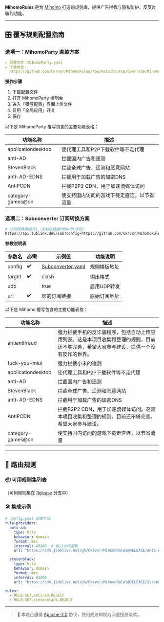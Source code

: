 **MihomoRules** 是为 [Mihomo](https://github.com/MetaCubeX/mihomo) 打造的规则库，提供广告拦截与隐私防护、反反诈骗的功能。

---

## 🎛️ 覆写规则配置指南

### 选项一：MihomoParty 直装方案
```yaml
▸ 配置文件：MihomoParty.yaml
▸ 下载地址：
  https://github.com/Ckrvxr/MihomoRules/raw/main/Source/Override/MihomoParty.yaml
```
**操作步骤**
1. 下载配置文件
2. 打开 MihomoParty 控制台
3. 进入「覆写配置」界面上传文件
4. 启用「全局应用」开关
5. 保存

以下是 MihomoParty 覆写包含的主要功能表格：

| 功能名称              | 描述                                                                 |
|-----------------------|----------------------------------------------------------------------|
| applicationdesktop    | 使代理工具和P2P下载软件等不走代理                                    |
| anti-AD               | 拦截国内广告和遥测                                                   |
| StevenBlack           | 拦截全球广告、遥测和恶意网站                                         |
| anti-AD-EDNS          | 拦截用于加载广告的加密DNS                                            |
| AntiPCDN              | 拦截P2P2 CDN，用于加速流媒体访问                                     |
| category-games@cn     | 使支持国内访问的游戏下载走直连，以节省流量                           |

### 选项二：Subconverter 订阅转换方案
```bash
# 订阅转换模板URL（复制后替换YOURURL字段）
https://api.sublink.dev/sub?config=https://github.com/Ckrvxr/MihomoRules/raw/refs/heads/main/Source/Override/Subconverter.yaml&target=clash&udp=true&url=YOURURL
```
**参数说明表**

| 参数名 | 必需 | 示例值 | 功能说明 |
|---------|-----|---------|---------|
| config  | ✔️ | [Subconverter.yaml](https://...) | 规则模板地址 |
| target  | ✔️ | clash | 输出格式 |
| udp     |   | true | 启用UDP转发 |
| url     | ✔️ | 您的订阅链接 | 原始订阅地址 |

以下是 Mihomo 覆写包含的主要功能表格：

| 功能名称              | 描述                                                                 |
|-----------------------|----------------------------------------------------------------------|
| antiantifraud         | 强力拦截手机的反诈骗程序，包括自动上传应用列表。这是本项目收集和整理的规则，目前还不够完善，希望大家参与建设，提供一个没有反诈的世界。 |
| fuck-you-miui         | 强力拦截小米的遥测                                                   |
| applicationdesktop    | 使代理工具和P2P下载软件等不走代理                                    |
| anti-AD               | 拦截国内广告和遥测                                                   |
| StevenBlack           | 拦截全球广告、遥测和恶意网站                                         |
| anti-AD-EDNS          | 拦截用于加载广告的加密DNS                                            |
| AntiPCDN              | 拦截P2P2 CDN，用于加速流媒体访问。这是本项目收集和整理的规则，目前还不够完善，希望大家参与建设。 |
| category-games@cn     | 使支持国内访问的游戏下载走直连，以节省流量                           |

---

## 🚀 路由规则

### 📦 可用规则集列表

（可用规则集在 [Release](https://github.com/Ckrvxr/MihomoRules/tree/release) 分支中）

### 🛠️ 集成示例
```yaml
# config.yaml 配置片段
rule-providers:
  anti-ad:
    type: http
    behavior: domain
    format: mrs
    interval: 43200  # 每12小时更新
    url: "https://cdn.jsdelivr.net/gh/Ckrvxr/MihomoRules@RELEASE/anti-AD.mrs"

  stevenblack:
    type: http
    behavior: domain
    format: mrs
    interval: 43200
    url: "https://cdn.jsdelivr.net/gh/Ckrvxr/MihomoRules@RELEASE/StevenBlack.mrs"

rules:
  - RULE-SET,anti-ad,REJECT
  - RULE-SET,stevenblack,REJECT
```

---

> 📌 本项目遵循 [Apache-2.0](https://www.apache.org/licenses/LICENSE-2.0) 协议，使用规则即视为同意授权条款。
